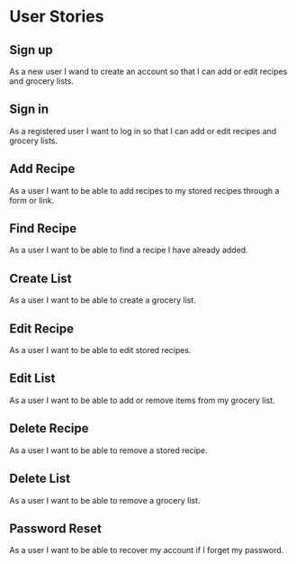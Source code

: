 # User Stories
## Sign up
As a new user I wand to create an account so that I can add or edit recipes and grocery lists.
## Sign in
As a registered user I want to log in so that I can add or edit recipes and grocery lists.
## Add Recipe 
As a user I want to be able to add recipes to my stored recipes through a form or link.
## Find Recipe
As a user I want to be able to find a recipe I have already added.
## Create List
As a user I want to be able to create a grocery list.
## Edit Recipe
As a user I want to be able to edit stored recipes.
## Edit List
As a user I want to be able to add or remove items from my grocery list.
## Delete Recipe
As a user I want to be able to remove a stored recipe.
## Delete List
As a user I want to be able to remove a grocery list.
## Password Reset
As a user I want to be able to recover my account if I forget my password.
